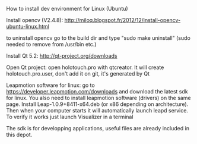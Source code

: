How to install dev environment for Linux (Ubuntu)

Install opencv (V2.4.8):
http://miloq.blogspot.fr/2012/12/install-opencv-ubuntu-linux.html

to uninstall opencv go to the build dir and type "sudo make uninstall"
(sudo needed to remove from /usr/bin etc.)

Install Qt 5.2:
http://qt-project.org/downloads

Open Qt project:
open holotouch.pro with qtcreator. It will create holotouch.pro.user,
don't add it on git, it's generated by Qt

Leapmotion software for linux: 
go to https://developer.leapmotion.com/downloads and download the latest
sdk for linux.
You also need to install leapmotion software (drivers) on the same page.
Install Leap-1.0.9+8411-x64.deb (or x86 depending on architecture).
Then when your computer starts it will automatically launch leapd service.
To verify it works just launch Visualizer in a terminal

The sdk is for developping applications, useful files are already included in this depot.